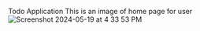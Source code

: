 Todo Application
This is an image of home page for user
![Screenshot 2024-05-19 at 4 33 53 PM](https://github.com/Anscom/TodoCRUD/assets/74126976/dce86c64-2f47-458a-971b-e86af0b35d3f)
